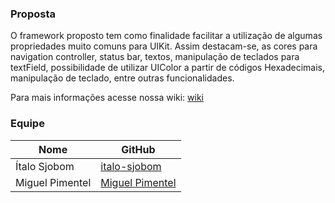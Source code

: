 
### Proposta

O framework proposto tem como finalidade facilitar a utilização de algumas propriedades muito comuns para UIKit. Assim destacam-se, as cores para navigation controller, status bar, textos, manipulação de teclados para textField, possibilidade de utilizar UIColor a partir de códigos Hexadecimais, manipulação de teclado, entre outras funcionalidades. 

Para mais informações acesse nossa wiki: [wiki](https://github.com/GeolocalizatedNotification/FirstFramework/wiki)

### Equipe


| Nome              | GitHub                                               |
|-------------------|------------------------------------------------------|
| Ítalo Sjobom      | [italo-sjobom](https://github.com/italo-sjobom)      |
| Miguel Pimentel   | [Miguel Pimentel](https://github.com/miguelpimentel)  |